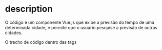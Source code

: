 # description
O código é um componente Vue.js que exibe a previsão do tempo de uma determinada cidade, e permite que o usuário pesquise a previsão de outras cidades.

O trecho de código dentro das tags <template> é o código HTML que compõe a estrutura visual do componente. Ele contém um container <v-container>, uma transição <transition> e um card <v-card> que exibe a previsão do tempo da cidade pesquisada. O componente também inclui um rodapé <v-footer> que contém um campo de texto para o usuário inserir o nome da cidade que deseja pesquisar.

O trecho de código dentro das tags <script> é o código JavaScript que controla o comportamento do componente. Ele importa a biblioteca Axios para fazer a chamada à API de previsão do tempo e também importa algumas imagens para exibir o ícone correspondente ao clima atual.

O componente tem um objeto de dados que contém as informações do estado atual do componente, como a cidade pesquisada, a linguagem do resultado da previsão do tempo, a imagem do ícone de clima atual, os dados da previsão do tempo, e as imagens dos ícones de clima.

O componente também tem um método chamado getWeather() que faz a chamada à API de previsão do tempo e atualiza as informações do estado do componente com os dados da previsão do tempo e a imagem do ícone correspondente. O método também inclui uma estrutura de controle try-catch para lidar com possíveis erros na chamada da API.

O componente também tem um watcher que observa o valor do campo de texto city e redefina os dados de previsão do tempo para null caso o campo de texto esteja vazio.

O trecho de código dentro das tags <style> contém algumas regras de estilo para a transição da animação e a animação de flutuação do ícone de clima atual.

```
# yarn
yarn

# npm
npm install

# pnpm
pnpm install
```

### Compiles and hot-reloads for development

```
# yarn
yarn dev

# npm
npm run dev

# pnpm
pnpm dev
```

### Compiles and minifies for production

```
# yarn
yarn build

# npm
npm run build

# pnpm
pnpm build
```

### Customize configuration

See [Configuration Reference](https://vitejs.dev/config/).
